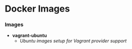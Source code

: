 # Docker Images

### Images
- **vagrant-ubuntu**
  - _Ubuntu images setup for Vagrant provider support_
